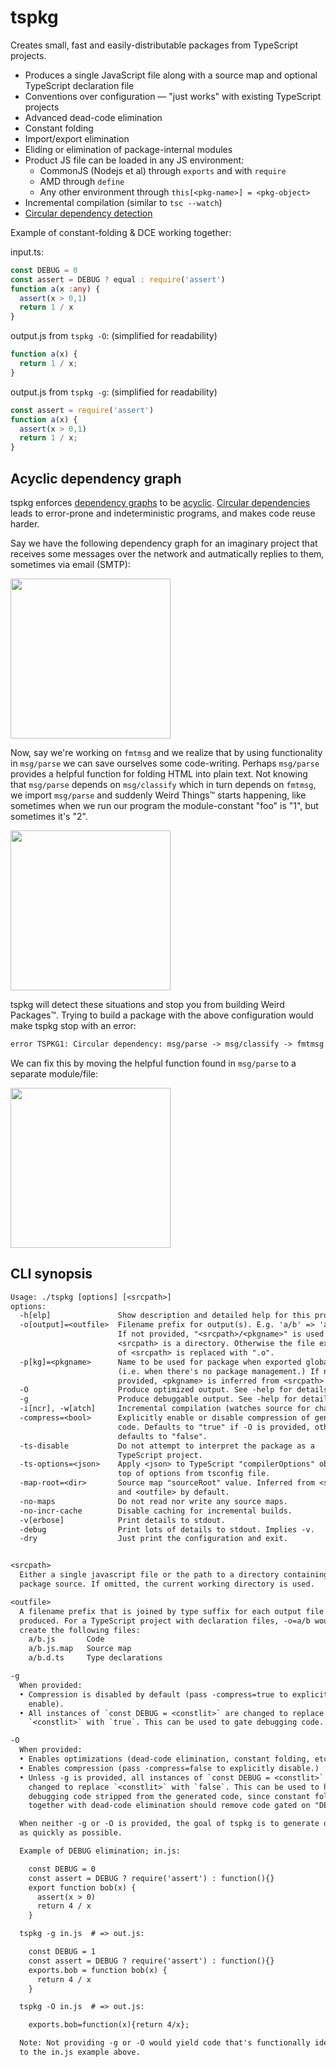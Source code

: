 # tspkg

Creates small, fast and easily-distributable packages from TypeScript projects.

- Produces a single JavaScript file along with a source map and optional TypeScript declaration file
- Conventions over configuration — "just works" with existing TypeScript projects
- Advanced dead-code elimination
- Constant folding
- Import/export elimination
- Eliding or elimination of package-internal modules
- Product JS file can be loaded in any JS environment:
  - CommonJS (Nodejs et al) through `exports` and with `require`
  - AMD through `define`
  - Any other environment through `this[<pkg-name>] = <pkg-object>`
- Incremental compilation (similar to `tsc --watch`)
- [Circular dependency detection](#acyclic-dependency-graph)

Example of constant-folding & DCE working together:

input.ts:

```ts
const DEBUG = 0
const assert = DEBUG ? equal : require('assert')
function a(x :any) {
  assert(x > 0,1)
  return 1 / x
}
```

output.js from `tspkg -O`: (simplified for readability)

```js
function a(x) {
  return 1 / x;
}
```

output.js from `tspkg -g`: (simplified for readability)

```js
const assert = require('assert')
function a(x) {
  assert(x > 0,1)
  return 1 / x;
}
```

## Acyclic dependency graph

tspkg enforces [dependency graphs](https://en.wikipedia.org/wiki/Dependency_graph) to be [acyclic](https://en.wikipedia.org/wiki/Directed_acyclic_graph).
[Circular dependencies](https://en.wikipedia.org/wiki/Circular_dependency#Problems_of_circular_dependencies) leads to error-prone and indeterministic programs, and makes code reuse harder.

Say we have the following dependency graph for an imaginary project that receives
some messages over the network and autmatically replies to them, sometimes via email (SMTP):

<img src="https://cdn.rawgit.com/rsms/tspkg/master/misc/example1-acyclic.svg" width="256">

Now, say we're working on `fmtmsg` and we realize that by using functionality in `msg/parse` we can save ourselves some code-writing. Perhaps `msg/parse` provides a helpful function for folding HTML into plain text. Not knowing that `msg/parse` depends on `msg/classify` which in turn depends on `fmtmsg`, we import `msg/parse` and suddenly Weird Things™ starts happening, like sometimes when we run our program the module-constant "foo" is "1", but sometimes it's "2".

<img src="https://cdn.rawgit.com/rsms/tspkg/master/misc/example1-cyclic.svg" width="256">

tspkg will detect these situations and stop you from building Weird Packages™. Trying to build a package with the above configuration would make tspkg stop with an error:

```txt
error TSPKG1: Circular dependency: msg/parse -> msg/classify -> fmtmsg -> msg/parse
```

We can fix this by moving the helpful function found in `msg/parse` to a separate module/file:

<img src="https://cdn.rawgit.com/rsms/tspkg/master/misc/example1-acyclic2.svg" width="256">


## CLI synopsis

```txt
Usage: ./tspkg [options] [<srcpath>]
options:
  -h[elp]               Show description and detailed help for this program.
  -o[output]=<outfile>  Filename prefix for output(s). E.g. 'a/b' => 'a/b.js'.
                        If not provided, "<srcpath>/<pkgname>" is used when
                        <srcpath> is a directory. Otherwise the file extension
                        of <srcpath> is replaced with ".o".
  -p[kg]=<pkgname>      Name to be used for package when exported globally
                        (i.e. when there's no package management.) If not
                        provided, <pkgname> is inferred from <srcpath>.
  -O                    Produce optimized output. See -help for details.
  -g                    Produce debuggable output. See -help for details.
  -i[ncr], -w[atch]     Incremental compilation (watches source for changes).
  -compress=<bool>      Explicitly enable or disable compression of generated
                        code. Defaults to "true" if -O is provided, otherwise
                        defaults to "false".
  -ts-disable           Do not attempt to interpret the package as a
                        TypeScript project.
  -ts-options=<json>    Apply <json> to TypeScript "compilerOptions" object on
                        top of options from tsconfig file.
  -map-root=<dir>       Source map "sourceRoot" value. Inferred from <srcpath>
                        and <outfile> by default.
  -no-maps              Do not read nor write any source maps.
  -no-incr-cache        Disable caching for incremental builds.
  -v[erbose]            Print details to stdout.
  -debug                Print lots of details to stdout. Implies -v.
  -dry                  Just print the configuration and exit.


<srcpath>
  Either a single javascript file or the path to a directory containing
  package source. If omitted, the current working directory is used.

<outfile>
  A filename prefix that is joined by type suffix for each output file
  produced. For a TypeScript project with declaration files, -o=a/b would
  create the following files:
    a/b.js       Code
    a/b.js.map   Source map
    a/b.d.ts     Type declarations

-g
  When provided:
  • Compression is disabled by default (pass -compress=true to explicitly
    enable).
  • All instances of `const DEBUG = <constlit>` are changed to replace
    `<constlit>` with `true`. This can be used to gate debugging code.

-O
  When provided:
  • Enables optimizations (dead-code elimination, constant folding, etc.)
  • Enables compression (pass -compress=false to explicitly disable.)
  • Unless -g is provided, all instances of `const DEBUG = <constlit>` are
    changed to replace `<constlit>` with `false`. This can be used to have
    debugging code stripped from the generated code, since constant folding
    together with dead-code elimination should remove code gated on "DEBUG".

  When neither -g or -O is provided, the goal of tspkg is to generate output
  as quickly as possible.

  Example of DEBUG elimination; in.js:

    const DEBUG = 0
    const assert = DEBUG ? require('assert') : function(){}
    export function bob(x) {
      assert(x > 0)
      return 4 / x
    }

  tspkg -g in.js  # => out.js:

    const DEBUG = 1
    const assert = DEBUG ? require('assert') : function(){}
    exports.bob = function bob(x) {
      return 4 / x
    }

  tspkg -O in.js  # => out.js:

    exports.bob=function(x){return 4/x};

  Note: Not providing -g or -O would yield code that's functionally identical
  to the in.js example above.
```
